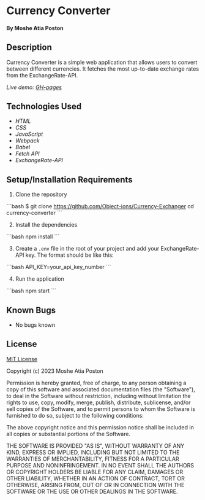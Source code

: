 # Currency Converter

#### By **Moshe Atia Poston**

## Description

Currency Converter is a simple web application that allows users to convert between different currencies. It fetches the most up-to-date exchange rates from the ExchangeRate-API.

_Live demo: [GH-pages](https://object-ions.github.io/beepboop/)_

## Technologies Used

* _HTML_
* _CSS_
* _JavaScript_
* _Webpack_
* _Babel_
* _Fetch API_
* _ExchangeRate-API_



## Setup/Installation Requirements

1. Clone the repository

\```bash
$ git clone https://github.com/Object-ions/Currency-Exchanger
cd currency-converter
\```

2. Install the dependencies

\```bash
npm install
\```

3. Create a `.env` file in the root of your project and add your ExchangeRate-API key. The format should be like this:

\```bash
API_KEY=your_api_key_number
\```

4. Run the application

\```bash
npm start
\```

## Known Bugs

* No bugs known

## License

[MIT License](https://choosealicense.com/licenses/mit/)

Copyright (c) 2023 Moshe Atia Poston

Permission is hereby granted, free of charge, to any person obtaining a copy
of this software and associated documentation files (the "Software"), to deal
in the Software without restriction, including without limitation the rights
to use, copy, modify, merge, publish, distribute, sublicense, and/or sell
copies of the Software, and to permit persons to whom the Software is
furnished to do so, subject to the following conditions:

The above copyright notice and this permission notice shall be included in all
copies or substantial portions of the Software.

THE SOFTWARE IS PROVIDED "AS IS", WITHOUT WARRANTY OF ANY KIND, EXPRESS OR
IMPLIED, INCLUDING BUT NOT LIMITED TO THE WARRANTIES OF MERCHANTABILITY,
FITNESS FOR A PARTICULAR PURPOSE AND NONINFRINGEMENT. IN NO EVENT SHALL THE
AUTHORS OR COPYRIGHT HOLDERS BE LIABLE FOR ANY CLAIM, DAMAGES OR OTHER
LIABILITY, WHETHER IN AN ACTION OF CONTRACT, TORT OR OTHERWISE, ARISING FROM,
OUT OF OR IN CONNECTION WITH THE SOFTWARE OR THE USE OR OTHER DEALINGS IN THE
SOFTWARE.
